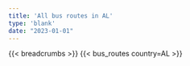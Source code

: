 ```yaml
---
title: 'All bus routes in AL'
type: 'blank'
date: "2023-01-01"
---
```


{{< breadcrumbs >}}
{{< bus_routes country=AL >}}

